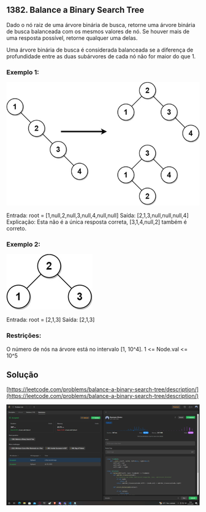 ## 1382. Balance a Binary Search Tree

Dado o nó raiz de uma árvore binária de busca, retorne uma árvore binária de busca balanceada com os mesmos valores de nó. Se houver mais de uma resposta possível, retorne qualquer uma delas.

Uma árvore binária de busca é considerada balanceada se a diferença de profundidade entre as duas subárvores de cada nó não for maior do que 1.

### Exemplo 1:

![solucao_Klyssmann](/assets/balance1-tree.jpg)

Entrada: root = [1,null,2,null,3,null,4,null,null]
Saída: [2,1,3,null,null,null,4]
Explicação: Esta não é a única resposta correta, [3,1,4,null,2] também é correto.

### Exemplo 2:

![solucao_Klyssmann](/assets/balanced2-tree.jpg)

Entrada: root = [2,1,3]
Saída: [2,1,3]

### Restrições:

O número de nós na árvore está no intervalo [1, 10^4].
1 <= Node.val <= 10^5


## Solução
[https://leetcode.com/problems/balance-a-binary-search-tree/description/](https://leetcode.com/problems/balance-a-binary-search-tree/description/)

![solucao_Klyssmann](/assets/1382.PNG)